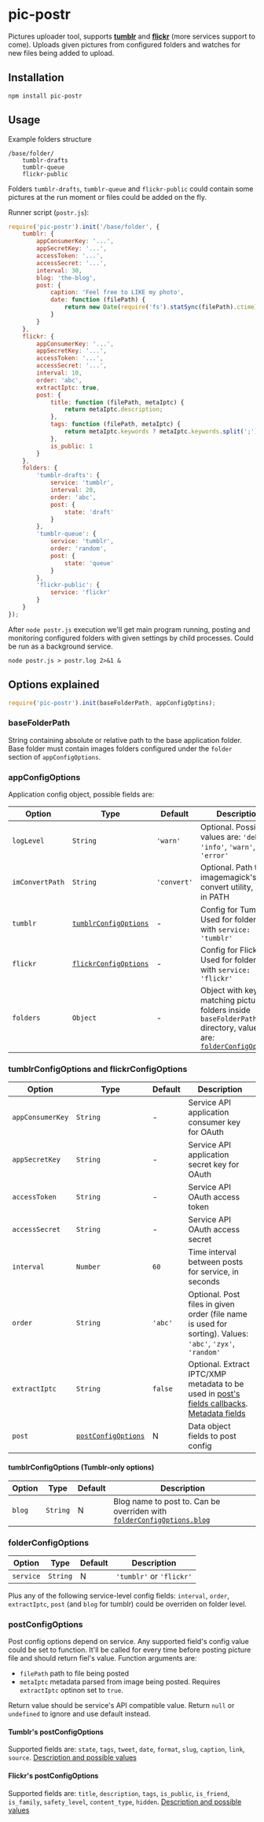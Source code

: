 # pic-postr

Pictures uploader tool, supports [**tumblr**](https://www.tumblr.com) and [**flickr**](https://www.flickr.com) (more services support to come). Uploads given pictures from 
configured folders and watches for new files being added to upload.

## Installation

`npm install pic-postr`

## Usage

Example folders structure
```
/base/folder/
    tumblr-drafts
    tumblr-queue
    flickr-public
```

Folders `tumblr-drafts`, `tumblr-queue` and `flickr-public` could contain some pictures at the run moment or files 
could be added on the fly.    

Runner script (`postr.js`):
``` js
require('pic-postr').init('/base/folder', {
    tumblr: {
        appConsumerKey: '...',
        appSecretKey: '...',
        accessToken: '...',
        accessSecret: '...',
        interval: 30,
        blog: 'the-blog',
        post: {
            caption: 'Feel free to LIKE my photo',
            date: function (filePath) {
                return new Date(require('fs').statSync(filePath).ctime).toISOString()
            }
        }
    },
    flickr: {
        appConsumerKey: '...',
        appSecretKey: '...',
        accessToken: '...',
        accessSecret: '...',
        interval: 10,
        order: 'abc',
        extractIptc: true,
        post: {
            title: function (filePath, metaIptc) {
                return metaIptc.description;
            },
            tags: function (filePath, metaIptc) {
                return metaIptc.keywords ? metaIptc.keywords.split(';').join(' ') : null;
            },
            is_public: 1
        }
    },
    folders: {
        'tumblr-drafts': {
            service: 'tumblr',
            interval: 20,
            order: 'abc',
            post: {
                state: 'draft'
            }
        },
        'tumblr-queue': {
            service: 'tumblr',
            order: 'random',
            post: {
                state: 'queue'
            }
        },
        'flickr-public': {
            service: 'flickr'
        }
    }
});
```

After `node postr.js` execution we'll get main program running, posting and monitoring configured folders with given 
settings by child processes. Could be run as a background service.

```
node postr.js > postr.log 2>&1 &
```

## Options explained

``` js
require('pic-postr').init(baseFolderPath, appConfigOptins);
```

### baseFolderPath

String containing absolute or relative path to the base application folder. Base folder must contain images folders 
configured under the `folder` section of `appConfigOptions`.

### appConfigOptions

Application config object, possible fields are:

| Option | Type | Default | Description |
|--------|------|---------|-------------|
| `logLevel` | `String` | `'warn'` | Optional. Possible values are: `'debug'`, `'info'`, `'warn'`, `'error'` |
| `imConvertPath` | `String` | `'convert'` | Optional. Path to imagemagick's convert utility, if not in PATH |
| `tumblr` | [`tumblrConfigOptions`](#tumblrconfigoptions-and-flickrconfigoptions) | - | Config for Tumblr. Used for folders with `service: 'tumblr'` |
| `flickr` | [`flickrConfigOptions`](#tumblrconfigoptions-and-flickrconfigoptions) | - | Config for Flickr. Used for folders with `service: 'flickr'` |
| `folders` | `Object` | - | Object with keys matching picture folders inside `baseFolderPath` directory, values are: [`folderConfigOptions`](#folderconfigoptions) |

### tumblrConfigOptions and flickrConfigOptions

| Option | Type | Default | Description |
|--------|------|---------|-------------|
| `appConsumerKey` | `String` | - | Service API application consumer key for OAuth | 
| `appSecretKey` | `String` | - | Service API application secret key for OAuth | 
| `accessToken` | `String` | - | Service API OAuth access token | 
| `accessSecret` | `String` | - | Service API OAuth access secret |
| `interval` | `Number` | `60` | Time interval between posts for service, in seconds |
| `order` | `String` | `'abc'` | Optional. Post files in given order (file name is used for sorting). Values: `'abc'`, `'zyx'`, `'random'` | 
| `extractIptc` | `String` | `false` | Optional. Extract IPTC/XMP metadata to be used in [post's fields callbacks](#posts-fields-callbacks). [Metadata fields](https://github.com/achesco/extract-iptc#resulting-meta-object-fields-reference) |
| `post` | [`postConfigOptions`](#postconfigoptions) | N | Data object fields to post config |

#### tumblrConfigOptions (Tumblr-only options)

| Option | Type | Default | Description |
|--------|------|---------|-------------|   
| `blog` | `String` | N | Blog name to post to. Can be overriden with [`folderConfigOptions.blog`](#folderconfigoptions) |

### folderConfigOptions

| Option | Type | Default | Description |
|--------|------|---------|-------------|
| `service` | `String` | N | `'tumblr'` or `'flickr'` |
Plus any of the following service-level config fields: `interval`, `order`, `extractIptc`, `post` (and `blog` for 
tumblr) could be overriden on folder level.

### postConfigOptions

Post config options depend on service. Any supported field's config value could be set to function. It'll be called for
every time before posting picture file and should return fiel's value. Function arguments are:
* `filePath` path to file being posted
* `metaIptc` metadata parsed from image being posted. Requires `extractIptc` optinon set to `true`.

Return value should be service's API compatible value. Return `null` or `undefined` to ignore and use default instead.

#### Tumblr's postConfigOptions

Supported fields are: `state`, `tags`, `tweet`, `date`, `format`, `slug`, `caption`, `link`, `source`.
[Description and possible values](https://www.tumblr.com/docs/en/api/v2#posting)

#### Flickr's postConfigOptions

Supported fields are: `title`, `description`, `tags`, `is_public`, `is_friend`, `is_family`, `safety_level`, `content_type`, `hidden`.
[Description and possible values](https://www.flickr.com/services/api/upload.api.html)
